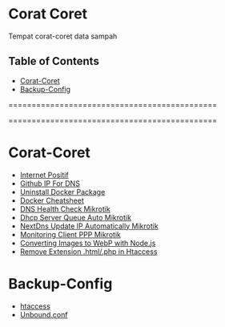 # Corat Coret

Tempat corat-coret data sampah

## Table of Contents
- [Corat-Coret](#Corat-Coret)
- [Backup-Config](#Backup-Config)

=============================================

=============================================

# Corat-Coret
- [Internet Positif](https://github.com/yuimatcha/corat-coret/blob/master/internet-positif.md)
- [Github IP For DNS](https://github.com/yuimatcha/corat-coret/blob/master/github-ip-for-dns.md)
- [Uninstall Docker Package](https://github.com/yuimatcha/corat-coret/blob/master/uninstall-docker-package.md)
- [Docker Cheatsheet](https://github.com/yuimatcha/corat-coret/blob/master/docker-cheatsheet.md)
- [DNS Health Check Mikrotik](https://github.com/yuimatcha/corat-coret/blob/master/dns-health-check.md)
- [Dhcp Server Queue Auto Mikrotik](https://github.com/yuimatcha/corat-coret/blob/master/dhcp-server-queue-auto.md)
- [NextDns Update IP Automatically Mikrotik](https://github.com/yuimatcha/corat-coret/blob/master/nextdns-update-ip-automatically-mikrotik.md)
- [Monitoring Client PPP Mikrotik](https://github.com/yuimatcha/corat-coret/blob/master/Monitoring-Client-PPTP-PPPoE-l2tp-sstp-ovpn.md)
- [Converting Images to WebP with Node.js](https://github.com/yuimatcha/corat-coret/blob/master/Converting-Images-to-WebP-with-Node.md)
- [Remove Extension .html/.php in Htaccess](https://github.com/yuimatcha/corat-coret/blob/master/Remove-Ekstensi-html-php-Htaccess.md)

# Backup-Config
- [htaccess](https://github.com/yuimatcha/corat-coret/blob/master/htaccess.md)
- [Unbound.conf](https://github.com/yuimatcha/corat-coret/blob/master/unbound-dns-conf.md)

